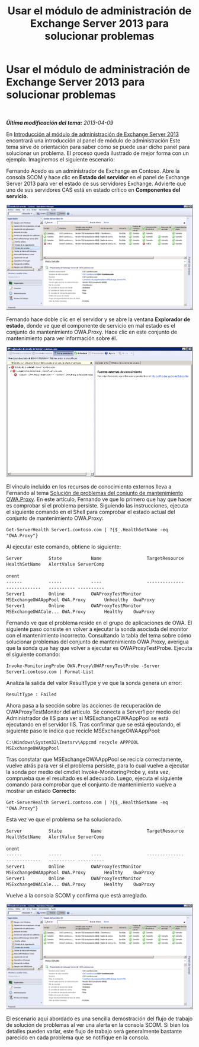 ﻿---
title: Usar el módulo de administración de Exchange Server 2013 para solucionar problemas
TOCTitle: Usar el módulo de administración de Exchange Server 2013 para solucionar problemas
ms:assetid: c9672dad-1e67-4f07-bad9-539a67f2ac70
ms:mtpsurl: https://technet.microsoft.com/es-es/library/Dn195913(v=EXCHG.150)
ms:contentKeyID: 53181936
ms.date: 04/03/2015
mtps_version: v=EXCHG.150
ms.translationtype: HT
---

# Usar el módulo de administración de Exchange Server 2013 para solucionar problemas

 

_**Última modificación del tema:**   2013-04-09_

En [Introducción al módulo de administración de Exchange Server 2013](getting-started-with-exchange-server-2013-management-pack.md) encontrará una introducción al panel de módulo de administración Este tema sirve de orientación para saber cómo se puede usar dicho panel para solucionar un problema. El proceso queda ilustrado de mejor forma con un ejemplo. Imaginemos el siguiente escenario:

Fernando Acedo es un administrador de Exchange en Contoso. Abre la consola SCOM y hace clic en **Estado del servidor** en el panel de Exchange Server 2013 para ver el estado de sus servidores Exchange. Advierte que uno de sus servidores CAS está en estado crítico en **Componentes del servicio**.

![Error en el servidor CAS](images/Dn195913.32a265d9-68e0-4d8c-9f83-1d10cdda1f84(EXCHG.150).png "Error en el servidor CAS")

Fernando hace doble clic en el servidor y se abre la ventana **Explorador de estado**, donde ve que el componente de servicio en mal estado es el conjunto de mantenimiento OWA.Proxy. Hace clic en este conjunto de mantenimiento para ver información sobre él.

![Detalles del conjunto de mantenimiento del servidor CAS que ha presentado error](images/Dn195913.8e4d05a6-9128-40d8-b262-e60e9affc973(EXCHG.150).png "Detalles del conjunto de mantenimiento del servidor CAS que ha presentado error")

El vínculo incluido en los recursos de conocimiento externos lleva a Fernando al tema [Solución de problemas del conjunto de mantenimiento OWA.Proxy](https://technet.microsoft.com/es-es/library/jj737712\(v=exchg.150\)). En este artículo, Fernando ve que lo primero que hay que hacer es comprobar si el problema persiste. Siguiendo las instrucciones, ejecuta el siguiente comando en el Shell para comprobar el estado actual del conjunto de mantenimiento OWA.Proxy:

    Get-ServerHealth Server1.contoso.com | ?{$_.HealthSetName -eq "OWA.Proxy"}

Al ejecutar este comando, obtiene lo siguiente:

    Server          State           Name                 TargetResource       HealthSetName   AlertValue ServerComp
                                                                                                         onent
    ------          -----           ----                 --------------       -------------   ---------- ----------
    Server1         Online          OWAProxyTestMonitor  MSExchangeOWAAppPool OWA.Proxy       Unhealthy  OwaProxy
    Server1         Online          OWAProxyTestMonitor  MSExchangeOWACale... OWA.Proxy       Healthy    OwaProxy

Fernando ve que el problema reside en el grupo de aplicaciones de OWA. El siguiente paso consiste en volver a ejecutar la sonda asociada del monitor con el mantenimiento incorrecto. Consultando la tabla del tema sobre cómo solucionar problemas del conjunto de mantenimiento OWA.Proxy, averigua que la sonda que hay que volver a ejecutar es OWAProxyTestProbe. Ejecuta el siguiente comando:

    Invoke-MonitoringProbe OWA.Proxy\OWAProxyTestProbe -Server Server1.contoso.com | Format-List

Analiza la salida del valor ResultType y ve que la sonda genera un error:

    ResultType : Failed

Ahora pasa a la sección sobre las acciones de recuperación de OWAProxyTestMonitor del artículo. Se conecta a Server1 por medio del Administrador de IIS para ver si MSExchangeOWAAppPool se está ejecutando en el servidor IIS. Tras confirmar que se está ejecutando, el siguiente paso le indica que recicle MSExchangeOWAAppPool:

    C:\Windows\System32\Inetsrv\Appcmd recycle APPPOOL MSExchangeOWAAppPool

Tras constatar que MSExchangeOWAAppPool se recicla correctamente, vuelve atrás para ver si el problema persiste, para lo cual vuelve a ejecutar la sonda por medio del cmdlet Invoke-MonitoringProbe y, esta vez, comprueba que el resultado es el adecuado. Luego, ejecuta el siguiente comando para comprobar que el conjunto de mantenimiento vuelve a mostrar un estado **Correcto**:

    Get-ServerHealth Server1.contoso.com | ?{$_.HealthSetName -eq "OWA.Proxy"}

Esta vez ve que el problema se ha solucionado.

    Server          State           Name                 TargetResource       HealthSetName   AlertValue ServerComp
                                                                                                         onent
    ------          -----           ----                 --------------       -------------   ---------- ----------
    Server1         Online          OWAProxyTestMonitor  MSExchangeOWAAppPool OWA.Proxy       Healthy    OwaProxy
    Server1         Online          OWAProxyTestMonitor  MSExchangeOWACale... OWA.Proxy       Healthy    OwaProxy

Vuelve a la consola SCOM y confirma que está arreglado.

![Estado del servidor](images/Dn195913.c863be83-fc4b-4daf-a18b-27b1aae15b1d(EXCHG.150).png "Estado del servidor")

El escenario aquí abordado es una sencilla demostración del flujo de trabajo de solución de problemas al ver una alerta en la consola SCOM. Si bien los detalles pueden variar, este flujo de trabajo será generalmente bastante parecido en cada problema que se notifique en la consola.

